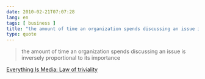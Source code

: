 ```yaml
---
date: 2010-02-21T07:07:28
lang: en
tags: [ business ]
title: "the amount of time an organization spends discussing an issue is"
type: quote
---
```


> the amount of time an organization spends discussing an issue is
> inversely proportional to its importance

[Everything Is Media: Law of
triviality](http://everythingismedia.tumblr.com/post/393299354/law-of-triviality)


